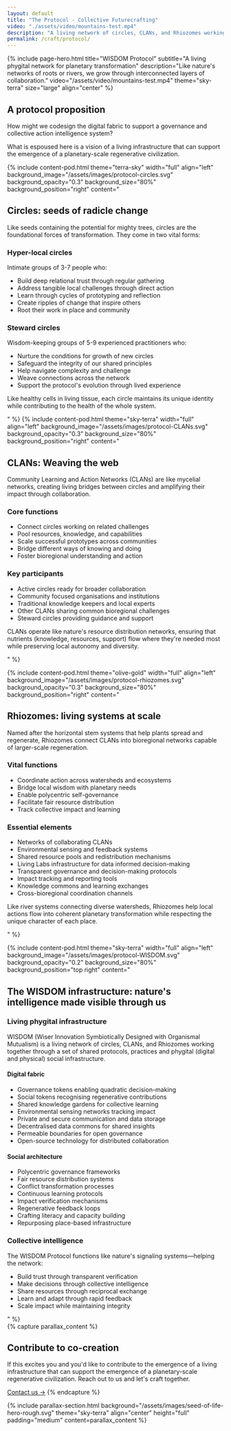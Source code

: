 ```yaml
---
layout: default
title: "The Protocol - Collective Futurecrafting"
video: "./assets/video/mountains-test.mp4"
description: "A living network of circles, CLANs, and Rhiozomes working together through the WISDOM Protocol"
permalink: /craft/protocol/
---
```

<!-- TODO: Review and refine content on this page -->
{% include page-hero.html
  title="WISDOM Protocol"
  subtitle="A living phygital network for planetary transformation"
  description="Like nature's networks of roots or rivers, we grow through interconnected layers of collaboration."
  video="/assets/video/mountains-test.mp4"
  theme="sky-terra"
  size="large"
  align="center"
%}
<div class="container">
  <div class="section-heading">
    <h2>A protocol proposition</h2>
    <p>How might we codesign the digital fabric to support a governance and collective action intelligence system?</p>
    <p>What is espoused here is a vision of a living infrastructure that can support the emergence of a planetary-scale regenerative civilization.</p>
  </div>
</div>
<div class="content-pod-container">
{% include content-pod.html
  theme="terra-sky"
  width="full"
  align="left"
  background_image="/assets/images/protocol-circles.svg"
  background_opacity="0.3"
  background_size="80%"
  background_position="right"
  content="
<div class='protocol-section'>
  <h2>Circles: seeds of radicle change</h2>
  <p>Like seeds containing the potential for mighty trees, circles are the foundational forces of transformation. They come in two vital forms:</p>
  <div class='protocol-subsection'>
    <h3>Hyper-local circles</h3>
    <p>Intimate groups of 3-7 people who:</p>
    <ul>
      <li>Build deep relational trust through regular gathering</li>
      <li>Address tangible local challenges through direct action</li>
      <li>Learn through cycles of prototyping and reflection</li>
      <li>Create ripples of change that inspire others</li>
      <li>Root their work in place and community</li>
    </ul>
  </div>
  <div class='protocol-subsection'>
    <h3>Steward circles</h3>
    <p>Wisdom-keeping groups of 5-9 experienced practitioners who:</p>
    <ul>
      <li>Nurture the conditions for growth of new circles</li>
      <li>Safeguard the integrity of our shared principles</li>
      <li>Help navigate complexity and challenge</li>
      <li>Weave connections across the network</li>
      <li>Support the protocol's evolution through lived experience</li>
    </ul>
  </div>
  <p>Like healthy cells in living tissue, each circle maintains its unique identity while contributing to the health of the whole system.</p>
</div>
" %}
{% include content-pod.html
  theme="sky-terra"
  width="full"
  align="left"
  background_image="/assets/images/protocol-CLANs.svg"
  background_opacity="0.3"
  background_size="80%"
  background_position="right"
  content="
<div class='protocol-section'>
  <h2>CLANs: Weaving the web</h2>
  <p>Community Learning and Action Networks (CLANs) are like mycelial networks, creating living bridges between circles and amplifying their impact through collaboration.</p>
  <div class='protocol-subsection'>
    <h3>Core functions</h3>
    <ul class='protocol-list'>
      <li>Connect circles working on related challenges</li>
      <li>Pool resources, knowledge, and capabilities</li>
      <li>Scale successful prototypes across communities</li>
      <li>Bridge different ways of knowing and doing</li>
      <li>Foster bioregional understanding and action</li>
    </ul>
  </div>
  <div class='protocol-subsection'>
    <h3>Key participants</h3>
    <ul class='protocol-list'>
      <li>Active circles ready for broader collaboration</li>
      <li>Community focused organisations and institutions</li>
      <li>Traditional knowledge keepers and local experts</li>
      <li>Other CLANs sharing common bioregional challenges</li>
      <li>Steward circles providing guidance and support</li>
    </ul>
  </div>
  <p class='protocol-note'>CLANs operate like nature's resource distribution networks, ensuring that nutrients (knowledge, resources, support) flow where they're needed most while preserving local autonomy and diversity.</p>
</div>
" %}

{% include content-pod.html
  theme="olive-gold"
  width="full"
  align="left"
  background_image="/assets/images/protocol-rhiozomes.svg"
  background_opacity="0.3"
  background_size="80%"
  background_position="right"
  content="
<div class='protocol-section'>
  <h2>Rhiozomes: living systems at scale</h2>
  <p>Named after the horizontal stem systems that help plants spread and regenerate, Rhiozomes connect CLANs into bioregional networks capable of larger-scale regeneration.</p>
  <div class='protocol-subsection'>
    <h3>Vital functions</h3>
    <ul class='protocol-list'>
      <li>Coordinate action across watersheds and ecosystems</li>
      <li>Bridge local wisdom with planetary needs</li>
      <li>Enable polycentric self-governance</li>
      <li>Facilitate fair resource distribution</li>
      <li>Track collective impact and learning</li>
    </ul>
  </div>
  <div class='protocol-subsection'>
    <h3>Essential elements</h3>
    <ul class='protocol-list'>
      <li>Networks of collaborating CLANs</li>
      <li>Environmental sensing and feedback systems</li>
      <li>Shared resource pools and redistribution mechanisms</li>
      <li>Living Labs infrastructure for data informed decision-making</li>
      <li>Transparent governance and decision-making protocols</li>
      <li>Impact tracking and reporting tools</li>
      <li>Knowledge commons and learning exchanges</li>
      <li>Cross-bioregional coordination channels</li>
    </ul>
  </div>
  <p class='protocol-note'>Like river systems connecting diverse watersheds, Rhiozomes help local actions flow into coherent planetary transformation while respecting the unique character of each place.</p>
</div>
" %}

{% include content-pod.html
  theme="sky-terra"
  width="full"
  align="left"
  background_image="/assets/images/protocol-WISDOM.svg"
  background_opacity="0.2"
  background_size="80%"
  background_position="top right"
  content="
<div class='protocol-section'>
  <h2>The WISDOM infrastructure: nature's intelligence made visible through us</h2>
  
  <div class='protocol-subsection'>
    <h3>Living phygital infrastructure</h3>
    <p>WISDOM (Wiser Innovation Symbiotically Designed with Organismal Mutualism) is a living network of circles, CLANs, and Rhiozomes working together through a set of shared protocols, practices and phygital (digital and physical) social infrastructure.</p>
    <div class='protocol-grid'>
      <div class='protocol-grid-item'>
        <h4>Digital fabric</h4>
        <ul class='protocol-list'>
          <li>Governance tokens enabling quadratic decision-making</li>
          <li>Social tokens recognising regenerative contributions</li>
          <li>Shared knowledge gardens for collective learning</li>
          <li>Environmental sensing networks tracking impact</li>
          <li>Private and secure communication and data storage</li>
          <li>Decentralised data commons for shared insights</li>
          <li>Permeable boundaries for open governance</li>
          <li>Open-source technology for distributed collaboration</li>
        </ul>
      </div>
      <div class='protocol-grid-item'>
        <h4>Social architecture</h4>
        <ul class='protocol-list'>
          <li>Polycentric governance frameworks</li>
          <li>Fair resource distribution systems</li>
          <li>Conflict transformation processes</li>
          <li>Continuous learning protocols</li>
          <li>Impact verification mechanisms</li>
          <li>Regenerative feedback loops</li>
          <li>Crafting literacy and capacity building</li>
          <li>Repurposing place-based infrastructure</li>
        </ul>
      </div>
    </div>
  </div>

  <div class='protocol-subsection'>
    <h3>Collective intelligence</h3>
    <p>The WISDOM Protocol functions like nature's signaling systems—helping the network:</p>
    <ul class='protocol-list'>
      <li>Build trust through transparent verification</li>
      <li>Make decisions through collective intelligence</li>
      <li>Share resources through reciprocal exchange</li>
      <li>Learn and adapt through rapid feedback</li>
      <li>Scale impact while maintaining integrity</li>
    </ul>
  </div>
</div>
" %}
</div>
{% capture parallax_content %}
<h2>Contribute to co-creation</h2>
<p>
  If this excites you and you'd like to contribute to the emergence of a living infrastructure that can support the emergence of a planetary-scale regenerative civilization. Reach out to us and let's craft together.
</p>
<a href='{{ '/get-involved#contact' | relative_url }}' class='button button--primary'>Contact us →</a>
{% endcapture %}

{% include parallax-section.html
  background="/assets/images/seed-of-life-hero-rough.svg"
  theme="sky-terra"
  align="center"
  height="full"
  padding="medium"
  content=parallax_content
%}